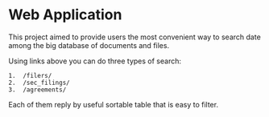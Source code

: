 # Web Application

This project aimed to provide users the most convenient way to search date among the big database
of documents and files.

Using links above you can do three types of search:
```
1.  /filers/
2.  /sec_filings/
3.  /agreements/
```
Each of them reply by useful sortable table that is easy to filter.